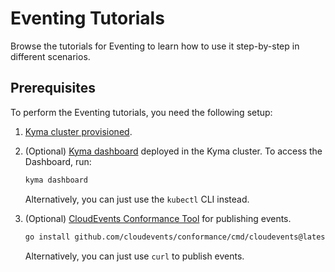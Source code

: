 # Eventing Tutorials

Browse the tutorials for Eventing to learn how to use it step-by-step in different scenarios.

## Prerequisites

To perform the Eventing tutorials, you need the following setup:

1. [Kyma cluster provisioned](https://kyma-project.io/#/02-get-started/01-quick-install).

2. (Optional) [Kyma dashboard](https://kyma-project.io/#/01-overview/ui/README?id=kyma-dashboard) deployed in the Kyma cluster. To access the Dashboard, run:

   ```bash
   kyma dashboard
   ```

   Alternatively, you can just use the `kubectl` CLI instead.

3. (Optional) [CloudEvents Conformance Tool](https://github.com/cloudevents/conformance) for publishing events.

   ```bash
   go install github.com/cloudevents/conformance/cmd/cloudevents@latest
   ```

   Alternatively, you can just use `curl` to publish events.

